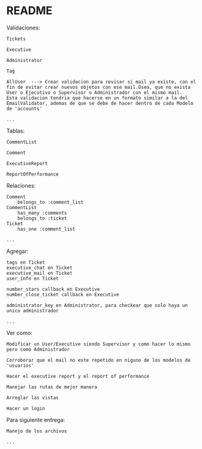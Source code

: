 # README

Validaciones:

    Tickets
    
    Executive

    Administrator

    Tag

    AllUser  ---> Crear validacion para revisar si mail ya existe, con el fin de evitar crear nuevos objetos con ese mail.Osea, que no exista User o Ejecutivo o Supervisor o Administrador con el mismo mail.
    Esta validacion tendria que hacerse en un formato similar a la del EmailValidator, ademas de que se debe de hacer dentro de cada Modelo de 'accounts' 

    ...

Tablas:


    CommentList

    Comment

    ExecutiveReport

    ReportOfPerformance
    

Relaciones:

    Comment
        belongs_to :comment_list
    CommentList
        has_many :comments
        belongs_to :ticket
    Ticket
        has_one :comment_list

    ...

Agregar:

    tags en Ticket
    executive_chat en Ticket
    executive_mail en Ticket
    user_info en Ticket

    number_stars callback en Executive
    number_close_ticket callback en Executive

    administrator_key en Administrator, para checkear que solo haya un unico administrador

    ...

Ver como:

    Modificar un User/Executive siendo Supervisor y como hacer lo mismo pero como Administrador

    Corroborar que el mail no este repetido en niguno de los modelos de 'usuarios'

    Hacer el executive report y el report of performance

    Manejar las rutas de mejor manera

    Arreglar las vistas

    Hacer un login


Para siguiente entrega: 

    Manejo de los archivos

    ...

